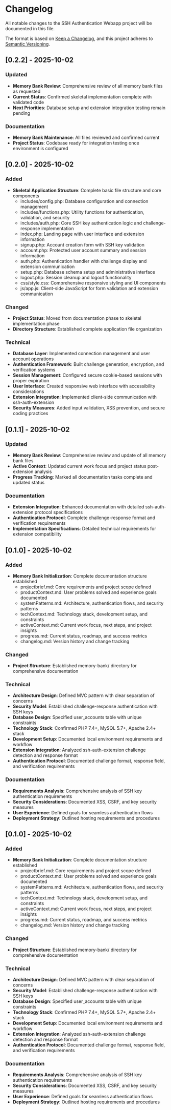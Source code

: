 # Changelog

All notable changes to the SSH Authentication Webapp project will be documented in this file.

The format is based on [Keep a Changelog](https://keepachangelog.com/en/1.0.0/),
and this project adheres to [Semantic Versioning](https://semver.org/spec/v2.0.0.html).

## [0.2.2] - 2025-10-02

### Updated
- **Memory Bank Review**: Comprehensive review of all memory bank files as requested
- **Current Status**: Confirmed skeletal implementation complete with validated code
- **Next Priorities**: Database setup and extension integration testing remain pending

### Documentation
- **Memory Bank Maintenance**: All files reviewed and confirmed current
- **Project Status**: Codebase ready for integration testing once environment is configured

## [0.2.0] - 2025-10-02

### Added
- **Skeletal Application Structure**: Complete basic file structure and core components
  - includes/config.php: Database configuration and connection management
  - includes/functions.php: Utility functions for authentication, validation, and security
  - includes/auth.php: Core SSH key authentication logic and challenge-response implementation
  - index.php: Landing page with user interface and extension information
  - signup.php: Account creation form with SSH key validation
  - account.php: Protected user account summary and session information
  - auth.php: Authentication handler with challenge display and extension communication
  - setup.php: Database schema setup and administrative interface
  - logout.php: Session cleanup and logout functionality
  - css/style.css: Comprehensive responsive styling and UI components
  - js/app.js: Client-side JavaScript for form validation and extension communication

### Changed
- **Project Status**: Moved from documentation phase to skeletal implementation phase
- **Directory Structure**: Established complete application file organization

### Technical
- **Database Layer**: Implemented connection management and user account operations
- **Authentication Framework**: Built challenge generation, encryption, and verification systems
- **Session Management**: Configured secure cookie-based sessions with proper expiration
- **User Interface**: Created responsive web interface with accessibility considerations
- **Extension Integration**: Implemented client-side communication with ssh-auth-extension
- **Security Measures**: Added input validation, XSS prevention, and secure coding practices

## [0.1.1] - 2025-10-02

### Updated
- **Memory Bank Review**: Comprehensive review and update of all memory bank files
- **Active Context**: Updated current work focus and project status post-extension analysis
- **Progress Tracking**: Marked all documentation tasks complete and updated status

### Documentation
- **Extension Integration**: Enhanced documentation with detailed ssh-auth-extension protocol specifications
- **Authentication Protocol**: Complete challenge-response format and verification requirements
- **Implementation Specifications**: Detailed technical requirements for extension compatibility

## [0.1.0] - 2025-10-02

### Added
- **Memory Bank Initialization**: Complete documentation structure established
  - projectbrief.md: Core requirements and project scope defined
  - productContext.md: User problems solved and experience goals documented
  - systemPatterns.md: Architecture, authentication flows, and security patterns
  - techContext.md: Technology stack, development setup, and constraints
  - activeContext.md: Current work focus, next steps, and project insights
  - progress.md: Current status, roadmap, and success metrics
  - changelog.md: Version history and change tracking

### Changed
- **Project Structure**: Established memory-bank/ directory for comprehensive documentation

### Technical
- **Architecture Design**: Defined MVC pattern with clear separation of concerns
- **Security Model**: Established challenge-response authentication with SSH keys
- **Database Design**: Specified user_accounts table with unique constraints
- **Technology Stack**: Confirmed PHP 7.4+, MySQL 5.7+, Apache 2.4+ stack
- **Development Setup**: Documented local environment requirements and workflow
- **Extension Integration**: Analyzed ssh-auth-extension challenge detection and response format
- **Authentication Protocol**: Documented challenge format, response field, and verification requirements

### Documentation
- **Requirements Analysis**: Comprehensive analysis of SSH key authentication requirements
- **Security Considerations**: Documented XSS, CSRF, and key security measures
- **User Experience**: Defined goals for seamless authentication flows
- **Deployment Strategy**: Outlined hosting requirements and procedures

## [0.1.0] - 2025-10-02

### Added
- **Memory Bank Initialization**: Complete documentation structure established
  - projectbrief.md: Core requirements and project scope defined
  - productContext.md: User problems solved and experience goals documented
  - systemPatterns.md: Architecture, authentication flows, and security patterns
  - techContext.md: Technology stack, development setup, and constraints
  - activeContext.md: Current work focus, next steps, and project insights
  - progress.md: Current status, roadmap, and success metrics
  - changelog.md: Version history and change tracking

### Changed
- **Project Structure**: Established memory-bank/ directory for comprehensive documentation

### Technical
- **Architecture Design**: Defined MVC pattern with clear separation of concerns
- **Security Model**: Established challenge-response authentication with SSH keys
- **Database Design**: Specified user_accounts table with unique constraints
- **Technology Stack**: Confirmed PHP 7.4+, MySQL 5.7+, Apache 2.4+ stack
- **Development Setup**: Documented local environment requirements and workflow
- **Extension Integration**: Analyzed ssh-auth-extension challenge detection and response format
- **Authentication Protocol**: Documented challenge format, response field, and verification requirements

### Documentation
- **Requirements Analysis**: Comprehensive analysis of SSH key authentication requirements
- **Security Considerations**: Documented XSS, CSRF, and key security measures
- **User Experience**: Defined goals for seamless authentication flows
- **Deployment Strategy**: Outlined hosting requirements and procedures

